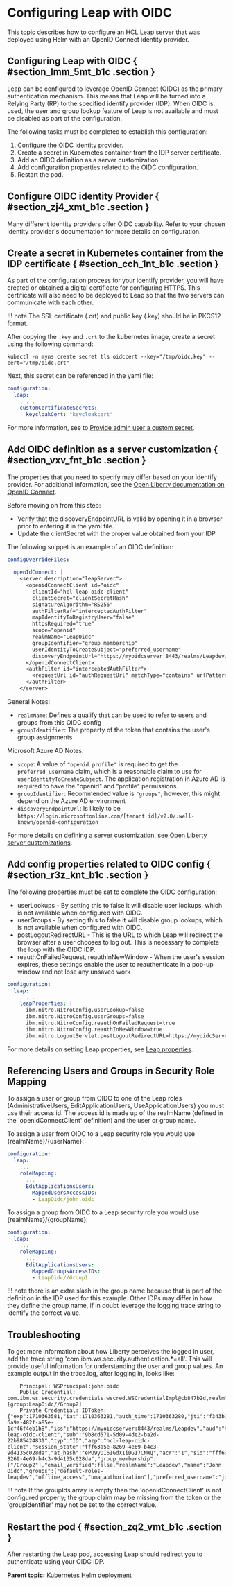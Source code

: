 # Configuring Leap with OIDC 

This topic describes how to configure an HCL Leap server that was deployed using Helm with an OpenID Connect identity provider.

## Configuring Leap with OIDC { #section_lmm_5mt_b1c .section }

Leap can be configured to leverage OpenID Connect \(OIDC\) as the primary authentication mechanism. This means that Leap will be turned into a Relying Party \(RP\) to the specified identify provider \(IDP\). When OIDC is used, the user and group lookup feature of Leap is not available and must be disabled as part of the configuration.

The following tasks must be completed to establish this configuration:

1.  Configure the OIDC identity provider.
2.  Create a secret in Kubernetes container from the IDP server certificate.
3.  Add an OIDC definition as a server customization.
4.  Add configuration properties related to the OIDC configuration.
5.  Restart the pod.

## Configure OIDC identity Provider { #section_zj4_xmt_b1c .section }

Many different identity providers offer OIDC capability. Refer to your chosen identity provider's documentation for more details on configuration.

## Create a secret in Kubernetes container from the IDP certificate { #section_cch_1nt_b1c .section }

As part of the configuration process for your identify provider, you will have created or obtained a digital certificate for configuring HTTPS. This certificate will also need to be deployed to Leap so that the two servers can communicate with each other.

!!! note
    The SSL certificate \(.crt\) and public key \(.key\) should be in PKCS12 format.

After copying the `.key` and `.crt` to the kubernetes image, create a secret using the following command:

```text
kubectl -n myns create secret tls oidccert --key="/tmp/oidc.key" --cert="/tmp/oidc.crt"
```

Next, this secret can be referenced in the yaml file:

```yaml
configuration:
  leap:
    . . .
    customCertificateSecrets:
      keycloakCert: "keycloakcert"
```

For more information, see to [Provide admin user a custom secret](helm_admin_customsecret.md).

## Add OIDC definition as a server customization { #section_vxv_fnt_b1c .section }

The properties that you need to specify may differ based on your identify provider. For additional information, see the [Open Liberty documentation on OpenID Connect](https://openliberty.io/docs/latest/reference/config/openidConnectClient.html).

Before moving on from this step:

-   Verify that the discoveryEndpointURL is valid by opening it in a browser prior to entering it in the yaml file.
-   Update the clientSecret with the proper value obtained from your IDP

The following snippet is an example of an OIDC definition:

```yaml
configOverrideFiles:
  . . .
  openIdConnect: |
    <server description="leapServer">
      <openidConnectClient id="oidc"
        clientId="hcl-leap-oidc-client"
        clientSecret="clientSecretHash"
        signatureAlgorithm="RS256"
        authFilterRef="interceptedAuthFilter"
        mapIdentityToRegistryUser="false"
        httpsRequired="true"
        scope="openid"
        realmName="LeapOidc"
        groupIdentifier="group_membership"
        userIdentityToCreateSubject="preferred_username"
        discoveryEndpointUrl="https://myoidcserver:8443/realms/Leapdev/.well-known/openid-configuration">
      </openidConnectClient>
      <authFilter id="interceptedAuthFilter">
        <requestUrl id="authRequestUrl" matchType="contains" urlPattern="/apps/secure"/>
      </authFilter>
    </server> 
```
General Notes:  

- `realmName`: Defines a qualify that can be used to refer to users and groups from this OIDC config
- `groupIdentifier`: The property of the token that contains the user's group assignments

Microsoft Azure AD Notes:  

- `scope`: A value of `"openid profile"` is required to get the `preferred_username` claim, which is a reasonable claim to use for `userIdentityToCreateSubject`. The application registration in Azure AD is required to have the "openid" and "profile" permissions.
- `groupIdentifier`: Recommended value is `"groups"`; however, this might depend on the Azure AD environment
- `discoveryEndpointUrl`: Is likely to be `https://login.microsoftonline.com/[tenant id]/v2.0/.well-known/openid-configuration`


For more details on defining a server customization, see [Open Liberty server customizations](helm_open_liberty_custom.md).


## Add config properties related to OIDC config { #section_r3z_knt_b1c .section }

The following properties must be set to complete the OIDC configuration:

-   userLookups - By setting this to false it will disable user lookups, which is not available when configured with OIDC.
-   userGroups - By setting this to false it will disable group lookups, which is not available when configured with OIDC.
-   postLogoutRedirectURL - This is the URL to which Leap will redirect the browser after a user chooses to log out. This is necessary to complete the loop with the OIDC IDP.
-   reauthOnFailedRequest, reauthInNewWindow - When the user's session expires, these settings enable the user to reauthenticate in a pop-up window and not lose any unsaved work

```yaml
configuration:
  leap:
    . . .
    leapProperties: |
      ibm.nitro.NitroConfig.userLookup=false
      ibm.nitro.NitroConfig.userGroups=false 
      ibm.nitro.NitroConfig.reauthOnFailedRequest=true 
      ibm.nitro.NitroConfig.reauthInNewWindow=true 
      ibm.nitro.LogoutServlet.postLogoutRedirectURL=https://myoidcServer.com/realms/Leap/protocol/openid-connect/logout?client_id=hcl-leap-oidc-client&post_logout_redirect_uri=https://myLeapServer.com/apps/secure/org/ide/manager.html
```

For more details on setting Leap properties, see [Leap properties](helm_leap_properties.md).

## Referencing Users and Groups in Security Role Mapping 
To assign a user or group from OIDC to one of the Leap roles (AdministrativeUsers, EditApplicationUsers, UseApplicationUsers) you must use their access id.  The access id is made up of the realmName (defined in the 'openidConnectClient' definition) and the user or group name.  

To assign a user from OIDC to a Leap security role you would use {realmName}/{userName}:
```yaml
configuration:
  leap:
    ...
    roleMapping:
      ...
      EditApplicationsUsers:
        MappedUsersAccessIDs:
        - LeapOidc/john.oidc
```

To assign a group from OIDC to a Leap security role you would use {realmName}/{groupName}:
```yaml
configuration:
  leap:
    ...
    roleMapping:
      ...
      EditApplicationsUsers:
        MappedGroupsAccessIDs:
        - LeapOidc//Group1
```
!!! note
    there is an extra slash in the group name because that is part of the definition in the IDP used for this example. Other IDPs may differ in how they define the group name, if in doubt leverage the logging trace string to identify the correct value.

## Troubleshooting
To get more information about how Liberty perceives the logged in user, add the trace string 'com.ibm.ws.security.authentication.*=all'.  This will provide useful information for understanding the user and group values.  An example output in the trace.log, after logging in, looks like:

```text
    Principal: WSPrincipal:john.oidc
    Public Credential: com.ibm.ws.security.credentials.wscred.WSCredentialImpl@cb847b2d,realmName=LeapOidc,securityName=john.oidc,realmSecurityName=LeapOidc/john.oidc,uniqueSecurityName=john.oidc,primaryGroupId=null,accessId=user:LeapOidc/john.oidc,groupIds=[group:LeapOidc//Group2]
    Private Credential: IDToken:{"exp":1710363581,"iat":1710363281,"auth_time":1710363280,"jti":"f343b1fe-6a9a-482f-a85e-1cf46f4eb1b8","iss":"https://myoidcserver:8443/realms/Leapdev","aud":"hcl-leap-oidc-client","sub":"9b8cd571-5d09-4de2-ba2d-22b985424831","typ":"ID","azp":"hcl-leap-oidc-client","session_state":"fff63a5e-8269-4e69-b4c3-9d4135c028da","at_hash":"ePO9yDI6IGdX1iDG17CNWQ","acr":"1","sid":"fff63a5e-8269-4e69-b4c3-9d4135c028da","group_membership":["/Group2"],"email_verified":false,"realmName":"Leapdev","name":"John Oidc","groups":["default-roles-leapdev","offline_access","uma_authorization"],"preferred_username":"john.oidc","given_name":"John","family_name":"Oidc","email":"john.oidc@acme.com"} 
```
!!! note
    If the groupIds array is empty then the 'openidConnectClient' is not configured properly; the group claim may be missing from the token or the 'groupIdentifier' may not be set to the correct value.

## Restart the pod { #section_zq2_vmt_b1c .section }

After restarting the Leap pod, accessing Leap should redirect you to authenticate using your OIDC IDP.

**Parent topic:** [Kubernetes Helm deployment](kubernetes_helm_deployment.md)